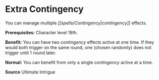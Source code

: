 ﻿---
cssclass: [feats]

---
# Extra Contingency

You can manage multiple _[[spells/Contingency|contingency]]_ effects.

**Prerequisites:** Character level 19th.

**Benefit:** You can have two _contingency_ effects active at one time. If they would both trigger on the same round, one (chosen randomly) does not trigger until 1 round later.

**Normal:** You can benefit from only a single _contingency_ active at a time.

**Source** Ultimate Intrigue